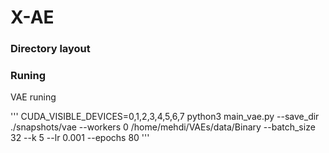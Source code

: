 # X-AE

### Directory layout


### Runing

VAE runing

'''
CUDA_VISIBLE_DEVICES=0,1,2,3,4,5,6,7 python3 main_vae.py --save_dir ./snapshots/vae --workers 0  /home/mehdi/VAEs/data/Binary --batch_size 32 --k 5 --lr 0.001 --epochs 80
'''
